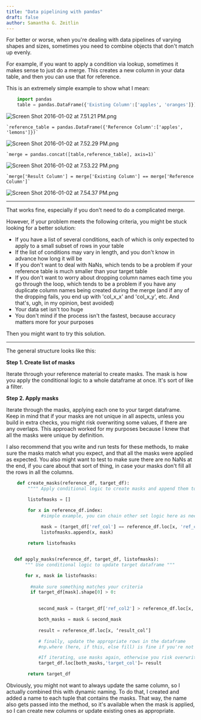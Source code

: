 ```yaml
---
title: "Data pipelining with pandas"
draft: false
author: Samantha G. Zeitlin
---
```



For better or worse, when you're dealing with data pipelines of varying shapes and sizes, sometimes you need to combine objects that don't match up evenly. 

For example, if you want to apply a condition via lookup, sometimes it makes sense to just do a merge. This creates a new column in your data table, and then you can use that for reference. 

This is an extremely simple example to show what I mean: 

```python
    import pandas
    table = pandas.DataFrame({'Existing Column':['apples', 'oranges']})
```

![Screen Shot 2016-01-02 at 7.51.21 PM.png](/site_media/media/580ab176b1cd1.png)


    `reference_table = pandas.DataFrame({'Reference Column':['apples', 'lemons']})`


![Screen Shot 2016-01-02 at 7.52.29 PM.png](/site_media/media/777ea54eb1cd1.png)



    `merge = pandas.concat([table,reference_table], axis=1)`

![Screen Shot 2016-01-02 at 7.53.22 PM.png](/site_media/media/9c799854b1cd1.png)


    `merge['Result Column'] = merge['Existing Column'] == merge['Reference Column']`

![Screen Shot 2016-01-02 at 7.54.37 PM.png](/site_media/media/bf4f535ab1cd1.png)


----------


That works fine, especially if you don't need to do a complicated merge. 

However, if your problem meets the following criteria, you might be stuck looking for a better solution:

 - If you have a list of several conditions, each of which is only expected to apply to a small subset of rows in your table
 - If the list of conditions may vary in length, and you don't know in advance how long it will be
 - If you don't want to deal with NaNs, which tends to be a problem if your reference table is much smaller than your target table
 - If you don't want to worry about dropping column names each time you go through the loop, which tends to be a problem if you have any duplicate column names being created during the merge (and if any of the dropping fails, you end up with 'col_x_x' and 'col_x_y', etc. And that's, ugh, in my opinion, best avoided)
 - Your data set isn't too huge
 - You don't mind if the process isn't the fastest, because accuracy matters more for your purposes


Then you might want to try this solution.


----------


The general structure looks like this:

 **Step 1. Create list of masks**

Iterate through your reference material to create masks. The mask is how you apply the conditional logic to a whole dataframe at once. It's sort of like a filter. 

**Step 2. Apply masks**

Iterate through the masks, applying each one to your target dataframe. Keep in mind that if your masks are not unique in all aspects, unless you build in extra checks, you might risk overwriting some values, if there are any overlaps. This approach worked for my purposes because I knew that all the masks were unique by definition. 

I also recommend that you write and run tests for these methods, to make sure the masks match what you expect, and that all the masks were applied as expected. You also might want to test to make sure there are no NaNs at the end, if you care about that sort of thing, in case your masks don't fill all the rows in all the columns. 


```python
    def create_masks(reference_df, target_df):
        """" Apply conditional logic to create masks and append them to a list for use later """

        listofmasks = []

        for x in reference_df.index:
             #simple example, you can chain other set logic here as needed
    
             mask = (target_df['ref_col'] == reference_df.loc[x, 'ref_col']) 
             listofmasks.append(x, mask)

        return listofmasks


   def apply_masks(reference_df, target_df, listofmasks):
       """ Use conditional logic to update target dataframe """

       for x, mask in listofmasks:
    
         #make sure something matches your criteria 
         if target_df[mask].shape[0] > 0:    

        
            second_mask = (target_df['ref_col2'] > reference_df.loc[x, 'ref_col3']):  

            both_masks = mask & second_mask
        
            result = reference_df.loc[x, ‘result_col’]

            # finally, update the appropriate rows in the dataframe 
            #np.where (here, if this, else fill) is fine if you're not iterating

            #If iterating, use masks again, otherwise you risk overwriting 
            target_df.loc[both_masks,'target_col']= result

        return target_df
```


Obviously, you might not want to always update the same column, so I actually combined this with dynamic naming. 
To do that, I created and added a name to each tuple that contains the masks. 
That way, the name also gets passed into the method, 
so it's available when the mask is applied, so I can create new columns or update existing ones as appropriate. 
